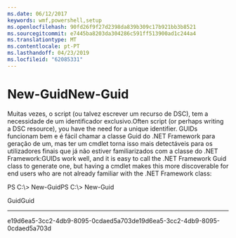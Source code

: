 ```yaml
---
ms.date: 06/12/2017
keywords: wmf,powershell,setup
ms.openlocfilehash: 90fd26f9f27d2398da839b309c17b921bb3b8521
ms.sourcegitcommit: e7445ba8203da304286c591ff513900ad1c244a4
ms.translationtype: MT
ms.contentlocale: pt-PT
ms.lasthandoff: 04/23/2019
ms.locfileid: "62085331"
---
```

# <a name="new-guid"></a><span data-ttu-id="f8908-102">New-Guid</span><span class="sxs-lookup"><span data-stu-id="f8908-102">New-Guid</span></span>
<span data-ttu-id="f8908-103">Muitas vezes, o script (ou talvez escrever um recurso de DSC), tem a necessidade de um identificador exclusivo.</span><span class="sxs-lookup"><span data-stu-id="f8908-103">Often script (or perhaps writing a DSC resource), you have the need for a unique identifier.</span></span> <span data-ttu-id="f8908-104">GUIDs funcionam bem e é fácil chamar a classe Guid do .NET Framework para geração de um, mas ter um cmdlet torna isso mais detectáveis para os utilizadores finais que já não estiver familiarizados com a classe do .NET Framework:</span><span class="sxs-lookup"><span data-stu-id="f8908-104">GUIDs work well, and it is easy to call the .NET Framework Guid class to generate one, but having a cmdlet makes this more discoverable for end users who are not already familiar with the .NET Framework class:</span></span>

<span data-ttu-id="f8908-105">PS C:\\&gt; New-Guid</span><span class="sxs-lookup"><span data-stu-id="f8908-105">PS C:\\&gt; New-Guid</span></span>

<span data-ttu-id="f8908-106">Guid</span><span class="sxs-lookup"><span data-stu-id="f8908-106">Guid</span></span>

----

<span data-ttu-id="f8908-107">e19d6ea5-3cc2-4db9-8095-0cdaed5a703d</span><span class="sxs-lookup"><span data-stu-id="f8908-107">e19d6ea5-3cc2-4db9-8095-0cdaed5a703d</span></span>
